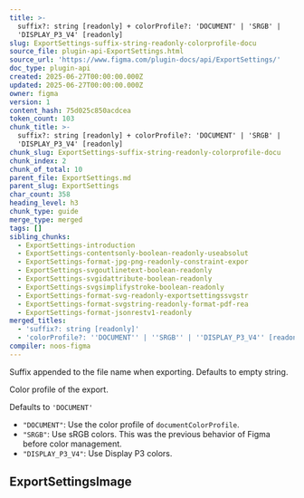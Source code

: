 ```yaml
---
title: >-
  suffix?: string [readonly] + colorProfile?: 'DOCUMENT' | 'SRGB' |
  'DISPLAY_P3_V4' [readonly]
slug: ExportSettings-suffix-string-readonly-colorprofile-docu
source_file: plugin-api-ExportSettings.html
source_url: 'https://www.figma.com/plugin-docs/api/ExportSettings/'
doc_type: plugin-api
created: 2025-06-27T00:00:00.000Z
updated: 2025-06-27T00:00:00.000Z
owner: figma
version: 1
content_hash: 75d025c850acdcea
token_count: 103
chunk_title: >-
  suffix?: string [readonly] + colorProfile?: 'DOCUMENT' | 'SRGB' |
  'DISPLAY_P3_V4' [readonly]
chunk_slug: ExportSettings-suffix-string-readonly-colorprofile-docu
chunk_index: 2
chunk_of_total: 10
parent_file: ExportSettings.md
parent_slug: ExportSettings
char_count: 358
heading_level: h3
chunk_type: guide
merge_type: merged
tags: []
sibling_chunks:
  - ExportSettings-introduction
  - ExportSettings-contentsonly-boolean-readonly-useabsolut
  - ExportSettings-format-jpg-png-readonly-constraint-expor
  - ExportSettings-svgoutlinetext-boolean-readonly
  - ExportSettings-svgidattribute-boolean-readonly
  - ExportSettings-svgsimplifystroke-boolean-readonly
  - ExportSettings-format-svg-readonly-exportsettingssvgstr
  - ExportSettings-format-svgstring-readonly-format-pdf-rea
  - ExportSettings-format-jsonrestv1-readonly
merged_titles:
  - 'suffix?: string [readonly]'
  - 'colorProfile?: ''DOCUMENT'' | ''SRGB'' | ''DISPLAY_P3_V4'' [readonly]'
compiler: noos-figma
---
```


Suffix appended to the file name when exporting. Defaults to empty string.

Color profile of the export.

Defaults to `'DOCUMENT'`

- `"DOCUMENT"`: Use the color profile of `documentColorProfile`.
- `"SRGB"`: Use sRGB colors. This was the previous behavior of Figma before color management.
- `"DISPLAY_P3_V4"`: Use Display P3 colors.

## ExportSettingsImage
